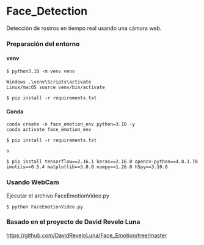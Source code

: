 # **Face_Detection**
Detección de rostros en tiempo real usando una cámara web. 

### Preparación del entorno
#### venv

    $ python3.10 -m venv venv

    Windows	.\venv\Scripts\activate
    Linux/macOS	source venv/bin/activate

    $ pip install -r requirements.txt 

#### Conda


    conda create -n face_emotion_env python=3.10 -y
    conda activate face_emotion_env

    $ pip install -r requirements.txt 

    o

    $ pip install tensorflow==2.16.1 keras==2.16.0 opencv-python==4.8.1.78 imutils==0.5.4 matplotlib==3.8.0 numpy==1.26.0 h5py==3.10.0


    
### Usando WebCam

Ejecutar el archivo FaceEmotionVideo.py

    $ python FaceEmotionVideo.py



### Basado en el proyecto de David Revelo Luna
https://github.com/DavidReveloLuna/Face_Emotion/tree/master 